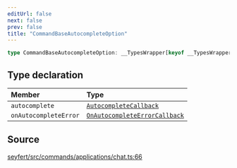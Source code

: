 ```yaml
---
editUrl: false
next: false
prev: false
title: "CommandBaseAutocompleteOption"
---
```


```ts
type CommandBaseAutocompleteOption: __TypesWrapper[keyof __TypesWrapper] & Object;
```

## Type declaration

| Member | Type |
| :------ | :------ |
| `autocomplete` | [`AutocompleteCallback`](/api/type-aliases/autocompletecallback/) |
| `onAutocompleteError` | [`OnAutocompleteErrorCallback`](/api/type-aliases/onautocompleteerrorcallback/) |

## Source

[seyfert/src/commands/applications/chat.ts:66](https://github.com/potoland/potocuit/blob/e332d7a/src/commands/applications/chat.ts#L66)
